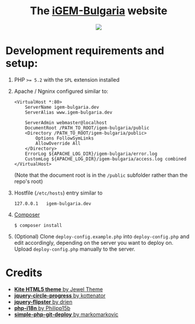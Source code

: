 
<h1 align="center">The <a href="http://igem-bulgaria.com">iGEM-Bulgaria</a> website</h2>
<p align="center">
  <a href="http://igem-bulgaria.com" align="center"><img src="http://igem-bulgaria.com/assets/images/logo_small.png"/></a>
</p>

# Development requirements and setup:

1. PHP `>= 5.2` with the `SPL` extension installed
2. Apache / Ngninx configured similar to:

    ```
    <VirtualHost *:80>
        ServerName igem-bulgaria.dev
        ServerAlias www.igem-bulgaria.dev

        ServerAdmin webmaster@localhost
        DocumentRoot /PATH_TO_ROOT/igem-bulgaria/public
        <Directory /PATH_TO_ROOT/igem-bulgaria/public>
            Options FollowSymLinks
            AllowOverride All
        </Directory>
        ErrorLog ${APACHE_LOG_DIR}/igem-bulgaria/error.log
        CustomLog ${APACHE_LOG_DIR}/igem-bulgaria/access.log combined
    </VirtualHost>
    ```

    (Note that the document root is in the `/public` subfolder rather than the repo's root)
3. Hostfile (`/etc/hosts`) entry similar to
    ```
    127.0.0.1   igem-bulgaria.dev

    ```
4. [Composer](https://getcomposer.org/)

    ```
    $ composer install
    ```
5. (Optional) Clone `deploy-config.example.php` into `deploy-config.php` and edit accordingly, depending on the server you want to deploy on. Upload `deploy-config.php` manually to the server.

# Credits

- [**Kite HTML5 theme** by Jewel Theme](https://jeweltheme.com/product/kite/)
- [**jquery-circle-progress** by kottenator](https://github.com/kottenator/jquery-circle-progress)
- [**jquery-flipster** by drien](https://github.com/drien/jquery-flipster)
- [**php-i18n** by Philipp15b](https://github.com/Philipp15b/php-i18n)
- [**simple-php-git-deploy** by markomarkovic](https://github.com/markomarkovic/simple-php-git-deploy)
